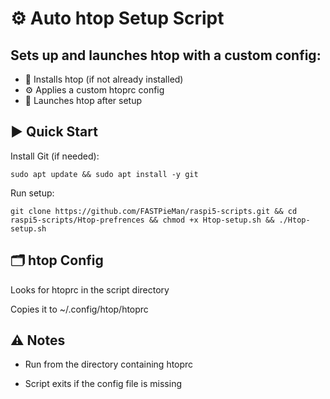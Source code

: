 # ⚙️ Auto htop Setup Script

## Sets up and launches htop with a custom config:
- 🧰 Installs htop (if not already installed)
- ⚙️ Applies a custom htoprc config
- 🚀 Launches htop after setup

## ▶️ Quick Start
Install Git (if needed):

```
sudo apt update && sudo apt install -y git
```

Run setup:
```
git clone https://github.com/FASTPieMan/raspi5-scripts.git && cd raspi5-scripts/Htop-prefrences && chmod +x Htop-setup.sh && ./Htop-setup.sh
```

## 🗂 htop Config
Looks for htoprc in the script directory

Copies it to ~/.config/htop/htoprc

## ⚠️ Notes
- Run from the directory containing htoprc

- Script exits if the config file is missing
